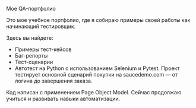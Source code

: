 Мое QA-портфолио

Это мое учебное портфолио, где я собираю примеры своей работы как начинающий тестировщик.

Здесь вы найдете:

- Примеры тест-кейсов
- Баг-репорты
- Тест-сценарии
- Автотест на Python с использованием Selenium и Pytest. Проект тестирует основной сценарий покупки на saucedemo.com — от логина до завершения заказа.

Код написан с применением Page Object Model. Сейчас продолжаю учиться и развивать навыки автоматизации.

